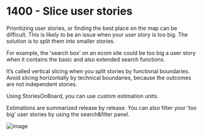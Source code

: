 # 1400 - Slice user stories

Prioritizing user stories, or finding the best place on the map can be difficult. This is likely to be an issue when your user story is too big. The solution is to split them into smaller stories.

For example, the ʻsearch boxʼ on an ecom site could be too big a user story when it contains the basic and also extended search functions.

Itʼs called vertical slicing when you split stories by functional boundaries. Avoid slicing horizontally by technical boundaries, because the outcomes are not independent stories. 

Using StoriesOnBoard, you can use custom estimation units.

Estimations are summarized release by release. You can also filter your ʻtoo bigʼ user stories by using the search&filter panel.

![image](https://github.com/user-attachments/assets/b7046911-cd4f-4cb4-bf2c-8efa3724c220)
